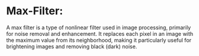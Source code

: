 # Max-Filter:
A max filter is a type of nonlinear filter used in image processing, primarily for noise removal and enhancement. It replaces each pixel in an image with the maximum value from its neighborhood, making it particularly useful for brightening images and removing black (dark) noise.
